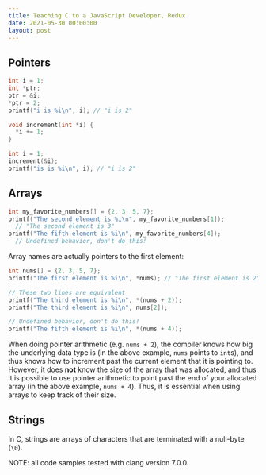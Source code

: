 ```yaml
---
title: Teaching C to a JavaScript Developer, Redux
date: 2021-05-30 00:00:00
layout: post
---
```


## Pointers

```c
int i = 1;
int *ptr;
ptr = &i;
*ptr = 2;
printf("i is %i\n", i); // "i is 2"
```

```c
void increment(int *i) {
  *i += 1;
}

int i = 1;
increment(&i);
printf("is is %i\n", i); // "i is 2"
```

## Arrays

```c
int my_favorite_numbers[] = {2, 3, 5, 7};
printf("The second element is %i\n", my_favorite_numbers[1]);
  // "The second element is 3"
printf("The fifth element is %i\n", my_favorite_numbers[4]);
  // Undefined behavior, don't do this!
```

Array names are actually pointers to the first element:

```c
int nums[] = {2, 3, 5, 7};
printf("The first element is %i\n", *nums); // "The first element is 2"

// These two lines are equivalent
printf("The third element is %i\n", *(nums + 2));
printf("The third element is %i\n", nums[2]);

// Undefined behavior, don't do this!
printf("The fifth element is %i\n", *(nums + 4));
```

When doing pointer arithmetic (e.g. `nums + 2`), the compiler knows how big the
underlying data type is (in the above example, `nums` points to `int`s), and
thus knows how to increment past the current element that it is pointing to.
However, it does **not** know the size of the array that was allocated, and thus
it is possible to use pointer arithmetic to point past the end of your allocated
array (in the above example, `nums + 4`). Thus, it is essential when using
arrays to keep track of their size.

## Strings

In C, strings are arrays of characters that are terminated with a null-byte
(`\0`).

NOTE: all code samples tested with clang version 7.0.0.
